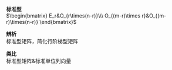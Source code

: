 **标准型**  
$\begin{bmatrix}  
E_r&O_{r\times(n-r)}\\\  
O_{(m-r)\times r}&O_{(m-r)\times(n-r)}  
\end{bmatrix}$  
  
**辨析**  
标准型矩阵，简化行阶梯型矩阵  
  
**类比**  
标准型矩阵&标准单位列向量  
